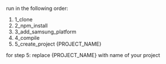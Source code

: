 run in the following order:
1. 1_clone
2. 2_npm_install
3. 3_add_samsung_platform
4. 4_compile
5. 5_create_project {PROJECT_NAME}

for step 5: replace {PROJECT_NAME} with name of your project